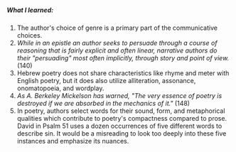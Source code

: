 ##### What I learned:
1. The author's choice of genre is a primary part of the communicative choices.
1. *While in an epistle an author seeks to persuade through a course of reasoning that is fairly explicit and often linear, narrative authors do their "persuading" most often implicitly, through story and point of view.* (140)
1. Hebrew poetry does not share characteristics like rhyme and meter with English poetry, but it does also utilize alliteration, assonance, onomatopoeia, and wordplay.
2. *As A. Berkeley Mickelson has warned, "The very essence of poetry is destroyed if we are absorbed in the mechanics of it."* (148)
3. In poetry, authors select words for their sound, form, and metaphorical qualities which contribute to poetry's compactness compared to prose. David in Psalm 51 uses a dozen occurrences of five different words to describe sin. It would be a misreading to look too deeply into these five instances and emphasize its nuances.